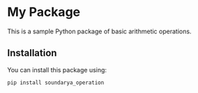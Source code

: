 # My Package

This is a sample Python package of basic arithmetic operations.

## Installation

You can install this package using:

```bash
pip install soundarya_operation 
